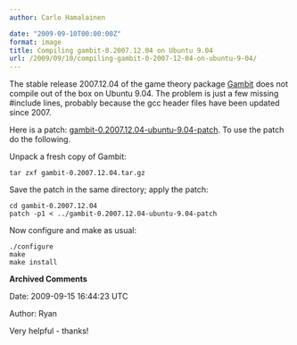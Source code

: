 ```yaml
---
author: Carlo Hamalainen

date: "2009-09-10T00:00:00Z"
format: image
title: Compiling gambit-0.2007.12.04 on Ubuntu 9.04
url: /2009/09/10/compiling-gambit-0-2007-12-04-on-ubuntu-9-04/
---
```

The stable release 2007.12.04 of the game theory package [Gambit](http://gambit.sourceforge.net/) does not compile out of the box on Ubuntu 9.04. The problem is just a few missing #include lines, probably because the gcc header files have been updated since 2007.

Here is a patch: [gambit-0.2007.12.04-ubuntu-9.04-patch](/stuff/gambit-0.2007.12.04-ubuntu-9.04-patch). To use the patch do the following.

Unpack a fresh copy of Gambit:

    tar zxf gambit-0.2007.12.04.tar.gz

Save the patch in the same directory; apply the patch:

    cd gambit-0.2007.12.04
    patch -p1 < ../gambit-0.2007.12.04-ubuntu-9.04-patch

Now configure and make as usual:

    ./configure
    make
    make install

**Archived Comments**

Date: 2009-09-15 16:44:23 UTC

Author: Ryan

Very helpful - thanks!
